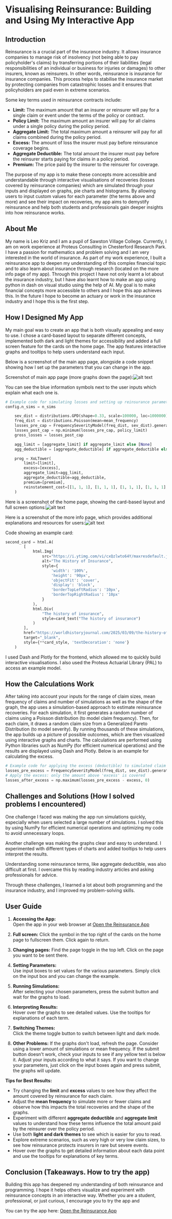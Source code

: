 # Visualising Reinsurance: Building and Using My Interactive App

## Introduction
Reinsurance is a crucial part of the insurance industry. It allows insurance companies to manage risk of insolvency (not being able to pay policyholder's claims) by transferring portions of their liabilities (legal responsibilities of an individual or business for injuries or damages) to other insurers, known as reinsurers. In other words, reinsurance is insurance for insurance companies. This process helps to stabilise the insurance market by protecting companies from catastrophic losses and it ensures that policyholders are paid even in extreme scenarios.

Some key terms used in reinsurance contracts include:
- **Limit:** The maximum amount that an insurer or reinsurer will pay for a single claim or event under the terms of the policy or contract.
- **Policy Limit:** The maximum amount an insurer will pay for all claims under a single policy during the policy period.
- **Aggregate Limit:** The total maximum amount a reinsurer will pay for all claims combined during the policy period.
- **Excess:** The amount of loss the insurer must pay before reinsurance coverage begins.
- **Aggregate Deductible:** The total amount the insurer must pay before the reinsurer starts paying for claims in a policy period.
- **Premium:**  The price paid by the insurer to the reinsurer for coverage.

The purpose of my app is to make these concepts more accessible and understandable through interactive visualisations of recoveries (losses covered by reinsurance companies) which are simulated through your inputs and displayed on graphs, pie charts and histograms. By allowing users to input custom values for each parameter (the terms above and more) and see their impact on recoveries, my app aims to demystify reinsurance and help both students and professionals gain deeper insights into how reinsurance works.

## About Me
My name is Leo Kriz and I am a pupil of Sawston Village College. Currently, I am on work experience at Proteus Consulting in Chesterford Research Park. I have a passion for mathematics and problem solving and I am very interested in the world of insurance. As part of my work experience, I built a reinsurance app to deepen my understanding of this complex financial topic and to also learn about insurance through research (located on the more info page of my app). Through this project I have not only learnt a lot about the insurance industry, but I have also learnt how to make an app using python in dash on visual studio using the help of AI. My goal is to make financial concepts more accessible to others and I hope this app achieves this. In the future I hope to become an actuary or work in the insurance industry and I hope this is the first step.

## How I Designed My App
My main goal was to create an app that is both visually appealing and easy to use. I chose a card-based layout to separate different concepts, implemented both dark and light themes for accessibility and added a full screen feature for the cards on the home page. The app features interactive graphs and tooltips to help users understand each input.

Below is a screenshot of the main app page, alongside a code snippet showing how I set up the parameters that you can change in the app.

Screenshot of main app page (more graphs down the page):![alt text](image.png)

You can see the blue information symbols next to the user inputs which explain what each one is.

```python
# Example code for simulating losses and setting up reinsurance parameters in the app
config.n_sims = n_sims

    sev_dist = distributions.GPD(shape=0.33, scale=100000, loc=1000000)
    freq_dist = distributions.Poisson(mean=mean_frequency)
    losses_pre_cap = FrequencySeverityModel(freq_dist, sev_dist).generate()
    losses_post_cap = np.minimum(losses_pre_cap, policy_limit)
    gross_losses = losses_post_cap

    agg_limit = [aggregate_limit] if aggregate_limit else [None]
    agg_deductible = [aggregate_deductible] if aggregate_deductible else [None]

    prog = XoLTower(
        limit=[limit],
        excess=[excess],
        aggregate_limit=agg_limit,
        aggregate_deductible=agg_deductible,  
        premium=[premium],
        reinstatement_cost=[[1, 1, 1], [1, 1, 1], [1, 1, 1], [1, 1, 1], [1, 1, 1]],
    )
```

Here is a screenshot of the home page, showing the card-based layout and full screen options:![alt text](image-1.png)

Here is a screenshot of the more info page, which provides additional explanations and resources for users:![alt text](image-2.png)

Code showing an example card:

```python
second_card = html.A(
        [
            html.Img(
                src="https://i.ytimg.com/vi/cxQzlwto64Y/maxresdefault.jpg",
                alt="The History of Insurance",
                style={
                    'width': '100%',
                    'height': '90px',
                    'objectFit': 'cover',
                    'display': 'block',
                    'borderTopLeftRadius': '10px',
                    'borderTopRightRadius': '10px'
                }
            ),
            html.Div(
                "The history of insurance",
                style=card_text("The history of insurance")
            )
        ],
        href="https://worldhistoryjournal.com/2025/03/09/the-history-of-insurance-industry/",
        target="_blank",
        style={**card_style, 'textDecoration': 'none'}
    )
```

I used Dash and Plotly for the frontend, which allowed me to quickly build interactive visualisations. I also used the Proteus Actuarial Library (PAL) to access an example model. 

## How the Calculations Work
After taking into account your inputs for the range of claim sizes, mean frequency of claims and number of simulations as well as the shape of the graph, the app uses a simulation-based approach to estimate reinsurance recoveries. For each simulation, it first generates a random number of claims using a Poisson distribution (to model claim frequency). Then, for each claim, it draws a random claim size from a Generalized Pareto Distribution (to model severity). By running thousands of these simulations, the app builds up a picture of possible outcomes, which are then visualized using interactive graphs and charts. The calculations are performed using Python libraries such as NumPy (for efficient numerical operations) and the results are displayed using Dash and Plotly. Below is an example for calculating the excess.

```python
# Example code for applying the excess (deductible) to simulated claim amounts
losses_pre_excess = FrequencySeverityModel(freq_dist, sev_dist).generate()
# Apply the excess: only the amount above 'excess' is covered
losses_after_excess = np.maximum(losses_pre_excess - excess, 0)
```

## Challenges and Solutions (How I solved problems I encountered)
One challenge I faced was making the app run simulations quickly, especially when users selected a large number of simulations. I solved this by using NumPy for efficient numerical operations and optimizing my code to avoid unnecessary loops.

Another challenge was making the graphs clear and easy to understand. I experimented with different types of charts and added tooltips to help users interpret the results.

Understanding some reinsurance terms, like aggregate deductible, was also difficult at first. I overcame this by reading industry articles and asking professionals for advice.

Through these challenges, I learned a lot about both programming and the insurance industry, and I improved my problem-solving skills.

## User Guide
1. **Accessing the App:**  
   Open the app in your web browser at [Open the Reinsurance App](http://127.0.0.1:8050/)

2. **Full screen:**
   Click the symbol in the top right of the cards on the home page to fullscreen them. Click again to return.

3. **Changing pages:**
   Find the page toggle in the top left. Click on the page you want to be sent there.

4. **Setting Parameters:**  
   Use input boxes to set values for the various parameters. Simply click on the input box and you can change the example.

5. **Running Simulations:**  
   After selecting your chosen parameters, press the submit button and wait for the graphs to load.

6. **Interpreting Results:**  
   Hover over the graphs to see detailed values. Use the tooltips for explanations of each term.

7. **Switching Themes:**  
   Click the theme toggle button to switch between light and dark mode.

8. **Other Problems:**
   If the graphs don't load, refresh the page. Consider using a lower amount of simulations or mean frequency. If the submit button doesn't work, check your inputs to see if any yellow text is below it. Adjust your inputs according to what it says. If you want to change your parameters, just click on the input boxes again and press submit, the graphs will update.

**Tips for Best Results:**

- Try changing the **limit** and **excess** values to see how they affect the amount covered by reinsurance for each claim.
- Adjust the **mean frequency** to simulate more or fewer claims and observe how this impacts the total recoveries and the shape of the graphs.
- Experiment with different **aggregate deductible** and **aggregate limit** values to understand how these terms influence the total amount paid by the reinsurer over the policy period.
- Use both **light and dark themes** to see which is easier for you to read.
- Explore extreme scenarios, such as very high or very low claim sizes, to see how reinsurance protects insurers in rare but severe events.
- Hover over the graphs to get detailed information about each data point and use the tooltips for explanations of key terms.

## Conclusion (Takeaways. How to try the app)
Building this app has deepened my understanding of both reinsurance and programming. I hope it helps others visualize and experiment with reinsurance concepts in an interactive way. Whether you are a student, professional, or just curious, I encourage you to try the app and

You can try the app here: [Open the Reinsurance App](http://127.0.0.1:8050/)
